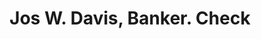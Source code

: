 ---
doi: 10.7916/D8KM0Q1N
date_other: '1800'
date_other_textual: 1800-1899
form: printed ephemera
genre:
- Checks (bank checks)
name:
- Jos W. Davis, Banker
object_in_context_url: https://biggert.cul.columbia.edu/items/view/ave_biggert_01851
subject_hierarchical_geographic:
- Boston, Massachusetts, United States
subject_name:
- Jos W. Davis, Banker
title: Jos W. Davis, Banker. Check
sort_title: Jos W. Davis, Banker. Check
call_number: ave_biggert_01851
coordinates:
- 42.35805555555556,-71.06361111111111
pid: ave_biggert_01851
identifiers: ave_biggert_01851
thumbnail: https://derivativo-1.library.columbia.edu/iiif/2/ldpd:490634/full/!256,256/0/native.jpg
permalink: "/biggert/ave_biggert_01851/"
layout: iiif-image-page
---